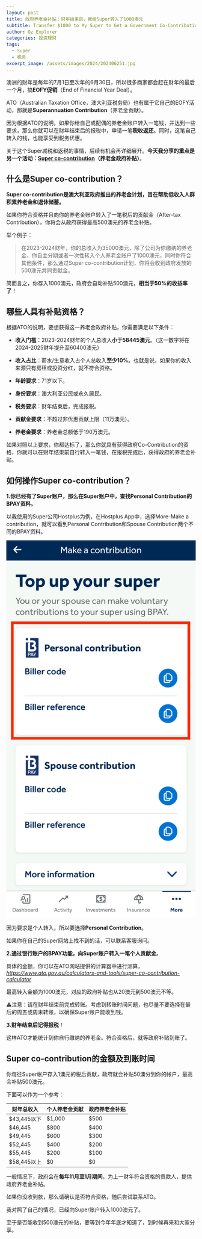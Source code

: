 ```yaml
---
layout: post
title: 政府养老金补贴：财年结束前，我给Super转入了1000澳元
subtitle: Transfer $1000 to My Super to Get a Government Co-Contribution of $500
author: Oz Explorer
categories: 投资理财
tags:
  - Super
  - 税务
excerpt_image: /assets/images/2024/202406251.jpg
---
```


澳洲的财年是每年的7月1日至次年的6月30日，所以很多商家都会赶在财年的最后一个月，搞**EOFY促销**（End of Financial Year Deal）。

ATO（Australian Taxation Office，澳大利亚税务局）也有属于它自己的EOFY活动，那就是**Superannuation Contribution**（养老金贡献）。

因为根据ATO的说明，如果你给自己或配偶的养老金账户转入一笔钱，并达到一些要求，那么你就可以在财年结束后的报税中，申请一笔**税收返还**。同时，这笔自己转入的钱，也能享受到税务优惠。

关于这个Super减税和返税的事情，后续有机会再详细展开。**今天我分享的重点是另一个活动：[Super co-contribution](https://www.ato.gov.au/individuals-and-families/super-for-individuals-and-families/super/growing-and-keeping-track-of-your-super/how-to-save-more-in-your-super/government-super-contributions/super-co-contribution)（养老金政府补贴）**。

## 什么是Super co-contribution？

**Super co-contribution是澳大利亚政府推出的养老金计划，旨在帮助低收入人群积累养老金和退休储蓄。**

如果你符合资格并且向你的养老金账户转入了一笔税后的贡献金（After-tax Contribution），你将会从政府获得最高500澳元的养老金补贴。

举个例子：

> 在2023-2024财年，你的总收入为35000澳元，除了公司为你缴纳的养老金，你自主分期或者一次性转入个人养老金账户了1000澳元，同时你符合其他条件，那么通过Super co-contribution计划，你将会收到政府发放的500澳元共同贡献金。

简而言之，你存入1000澳元，政府会自动补贴500澳元，**相当于50%的收益率了**！

## 哪些人具有补贴资格？

根据ATO的说明，要想获得这一养老金政府补贴，你需要满足以下条件：

- **收入门槛**：2023-2024财年的个人总收入**小于58445澳元**。（这一数字将在2024-2025财年提升至60400澳元）
  
- **收入占比**：薪水/生意收入占个人总收入**至少10%**。也就是说，如果你的收入来源只有房租或投资分红，就不符合资格。
  
- **年龄要求**：71岁以下。
  
- **身份要求**：澳大利亚公民或永久居民。
  
- **税务要求**：财年结束后，完成报税。
  
- **贡献金要求**：不超过非优惠贡献上限（11万澳元）。
  
- **养老金要求**：养老金总额低于190万澳元。

如果对照以上要求，你都达标了，那么你就具有获得政府Co-Contribution的资格，你就可以在财年结束前自行转入一笔钱，在报税完成后，获得政府的养老金补贴。

## 如何操作Super co-contribution？

**1.你已经有了Super账户，那么在Super账户中，查找Personal Contribution的BPAY资料。**

以我使用的Super公司Hostplus为例，在Hostplus App中，选择More-Make a contribution，就可以看到Personal Contribution和Spouse Contribution两个不同的BPAY资料。

![202406252](/assets/images/2024/202406252.jpeg)

因为要求是个人转入，所以要选择**Personal Contribution**。

如果你在自己的Super网站上找不到的话，可以联系客服询问。

**2.通过银行账户的BPAY功能，向Super账户转入一笔个人贡献金**。
   
具体的金额，你可以在ATO网站提供的计算器中进行测算，*https://www.ato.gov.au/calculators-and-tools/super-co-contribution-calculator*
   
最高转入金额为1000澳元，对应的政府补贴也从20澳元到500澳元不等。
   
⚠️注意：请在财年结束前完成转账。考虑到转账时间问题，也尽量不要选择在最后的周五或周末转账，以确保Super账户能收到钱。

**3.财年结束后记得报税**！
   
这样ATO才能统计到你自行缴纳的养老金。符合资格后，就等政府补贴到账了。

## Super co-contribution的金额及到账时间

你每往Super帐户存入1澳元的税后贡献，政府就会补贴50澳分到你的帐户，最高会补贴500澳元。

下面可以作为一个参考：

|财年总收入|个人养老金贡献|政府养老金补贴|
|---|---|---|
|$43,445以下|$1,000|$500|
|$46,445|$800|$400|
|$49,445|$600|$300|
|$52,445|$400|$200|
|$55,445|$200|$100|
|$58,445以上|$0|$0|

一般情况下，政府会在**每年11月至1月期间**，为上一财年符合资格的贡款人，提供政府养老金补贴。

如果你没收到款，那么请确认是否符合资格，随后尝试联系ATO。

我对照了自己的情况，已经向Super账户转入1000澳元了。

至于是否能收到500澳元的补贴，要等到今年年底才知道了，到时候再来和大家分享。
